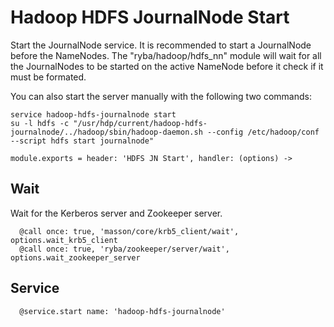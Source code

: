 
# Hadoop HDFS JournalNode Start

Start the JournalNode service. It is recommended to start a JournalNode before the
NameNodes. The "ryba/hadoop/hdfs_nn" module will wait for all the JournalNodes
to be started on the active NameNode before it check if it must be formated.

You can also start the server manually with the following two commands:

```
service hadoop-hdfs-journalnode start
su -l hdfs -c "/usr/hdp/current/hadoop-hdfs-journalnode/../hadoop/sbin/hadoop-daemon.sh --config /etc/hadoop/conf --script hdfs start journalnode"
```

    module.exports = header: 'HDFS JN Start', handler: (options) ->

## Wait

Wait for the Kerberos server and Zookeeper server.

      @call once: true, 'masson/core/krb5_client/wait', options.wait_krb5_client
      @call once: true, 'ryba/zookeeper/server/wait', options.wait_zookeeper_server

## Service

      @service.start name: 'hadoop-hdfs-journalnode'
